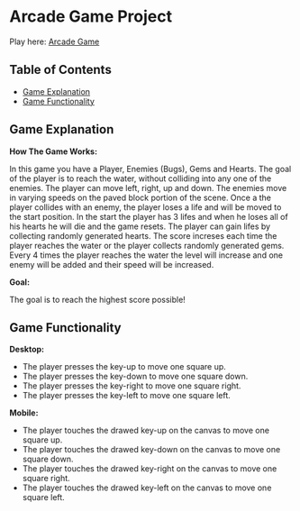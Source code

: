 # Arcade Game Project

Play here: [Arcade Game](https://arcade-game-for-everyone.appspot.com/)

## Table of Contents

* [Game Explanation](#game-explanation)
* [Game Functionality](#game-functionality)

## Game Explanation

**How The Game Works:**

In this game you have a Player, Enemies (Bugs), Gems and Hearts. The goal of the player is to reach the water, without colliding into any one of the enemies. The player can move left, right, up and down. The enemies move in varying speeds on the paved block portion of the scene. Once a the player collides with an enemy, the player loses a life and will be moved to the start position. In the start the player has 3 lifes and when he loses all of his hearts he will die and the game resets. The player can gain lifes by collecting randomly generated hearts. The score increses each time the player reaches the water or the player collects randomly generated gems. Every 4 times the player reaches the water the level will increase and one enemy will be added and their speed will be increased.

**Goal:**

The goal is to reach the highest score possible!

## Game Functionality

**Desktop:**

* The player presses the key-up to move one square up.
* The player presses the key-down to move one square down.
* The player presses the key-right to move one square right.
* The player presses the key-left to move one square left.

**Mobile:**

* The player touches the drawed key-up on the canvas to move one square up.
* The player touches the drawed key-down on the canvas to move one square down.
* The player touches the drawed key-right on the canvas to move one square right.
* The player touches the drawed key-left on the canvas to move one square left.
